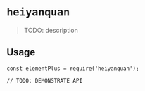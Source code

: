 # `heiyanquan`

> TODO: description

## Usage

```
const elementPlus = require('heiyanquan');

// TODO: DEMONSTRATE API
```
